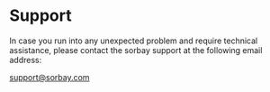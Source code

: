 # Support

In case you run into any unexpected problem and require technical assistance, please contact the sorbay 
support at the following email address:

[support@sorbay.com](mailto:support@sorbay.com)

